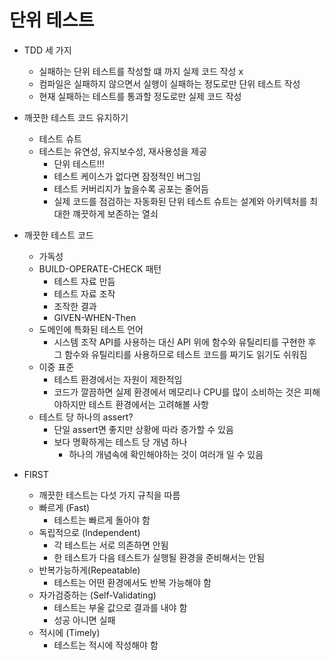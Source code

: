 # 단위 테스트

- TDD 세 가지
    - 실패하는 단위 테스트를 작성할 떄 까지 실제 코드 작성 x
    - 컴파일은 실패하지 않으면서 실행이 실패하는 정도로만 단위 테스트 작성
    - 현재 실패하는 테스트를 통과할 정도로만 실제 코드 작성

- 깨끗한 테스트 코드 유지하기
    - 테스트 슈트
    - 테스트는 유연성, 유지보수성, 재사용성을 제공
        - 단위 테스트!!!
        - 테스트 케이스가 없다면 잠정적인 버그임
        - 테스트 커버리지가 높을수록 공포는 줄어듬
        - 실제 코드를 점검하는 자동화된 단위 테스트 슈트는 설계와 아키텍처를 최대한 꺠끗하게 보존하는 열쇠
- 깨끗한 테스트 코드
    - 가독성
    - BUILD-OPERATE-CHECK 패턴
        - 테스트 자료 만듬
        - 테스트 자료 조작
        - 조작한 결과
        - GIVEN-WHEN-Then
    - 도메인에 특화된 테스트 언어
        - 시스템 조작 API를 사용하는 대신 API 위에 함수와 유틸리티를 구현한 후 그 함수와 유틸리티를 사용하므로 테스트 코드를 짜기도 읽기도 쉬워짐
    - 이중 표준
        - 테스트 환경에서는 자원이 제한적임
        - 코드가 깔끔하면 실제 환경에서 메모리나 CPU를 많이 소비하는 것은 피해야하지만 테스트 환경에서는 고려해볼 사항
    - 테스트 당 하나의 assert?
        - 단일 assert면 좋지만 상황에 따라 증가할 수 있음
        - 보다 명확하게는 테스트 당 개념 하나
            - 하나의 개념속에 확인해야하는 것이 여러개 일 수 있음

- FIRST
    - 깨끗한 테스트는 다섯 가지 규칙을 따름
    - 빠르게 (Fast)
        - 테스트는 빠르게 돌아야 함
    - 독립적으로 (Independent)
        - 각 테스트는 서로 의존하면 안됨
        - 한 테스트가 다음 테스트가 실행될 환경을 준비해서는 안됨
    - 반복가능하게(Repeatable)
        - 테스트는 어떤 환경에서도 반복 가능해야 함
    - 자가검증하는 (Self-Validating)
        - 테스트는 부울 값으로 결과를 내야 함
        - 성공 아니면 실패
    - 적시에 (Timely)
        - 테스트는 적시에 작성해야 함